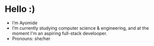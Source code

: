 # Hello :)
- I’m Ayomide
- I’m currently studying computer science & engineering, and at the moment I'm an aspiring full-stack develooper.
- Pronouns: she/her


<!---
ayomideogunjobi/ayomideogunjobi is a ✨ special ✨ repository because its `README.md` (this file) appears on your GitHub profile.
You can click the Preview link to take a look at your changes.
--->
